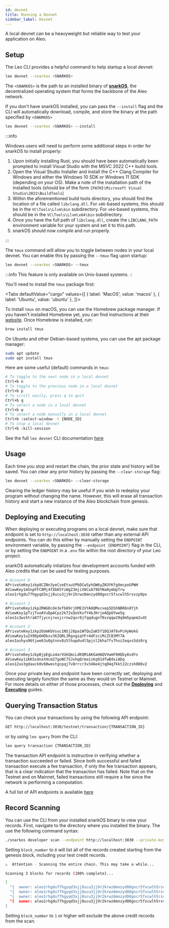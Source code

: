 ```yaml
---
id: devnet 
title: Running a Devnet
sidebar_label: Devnet
---
```


A local devnet can be a heavyweight but reliable way to test your application on Aleo.

## Setup

The Leo CLI provides a helpful command to help startup a local devnet:
```bash
leo devnet --snarkos <SNARKOS>
```
The `<SNARKOS>` is the path to an installed binary of [**snarkOS**](https://github.com/ProvableHQ/snarkOS), the decentralized operating system that forms the backbone of the Aleo network.  

If you don't have snarkOS installed, you can pass the `--install` flag and the CLI will automatically download, compile, and store the binary at the path specified by `<SNARKOS>`
```bash
leo devnet --snarkos <SNARKOS> --install
```
:::info

Windows users will need to perform some additional steps in order for snarkOS to install properly:
1. Upon initially installing Rust, you should have been automatically been prompted to install Visual Studio with the MSVC 2022 C++ build tools. 
2. Open the Visual Studio Installer and install the C++ Clang Compiler for Windows and either the Windows 10 SDK or Windows 11 SDK (depending on your OS). Make a note of the installation path of the installed tools (should be of the form `{PATH}\Microsoft Visual Studio\2022\BuildTools`)
3. Within the aforementioned build tools directory, you should find the location of a file called `libclang.dll`.  For `x86`-based systems, this should be in the `VC\Tools\Llvm\bin` subdirectory.  For `x64`-based systems, this should be in the `VC\Tools\Llvm\x64\bin` subdirectory.
4. Once you have the full path of `libclang.dll`, create the `LIBCLANG_PATH` environment variable for your system and set it to this path.
5. snarkOS should now compile and run properly.

:::




The `tmux` command will allow you to toggle between nodes in your local devnet.  You can enable this by passing the `--tmux` flag upon startup:
```bash
leo devnet --snarkos <SNARKOS> --tmux
```
:::info
This feature is only available on Unix-based systems.
::

You'll need to install the `tmux` package first:

<Tabs defaultValue="cargo"
values={[
  { label: 'MacOS', value: 'macos' },
  { label: 'Ubuntu', value: 'ubuntu' },
]}>
<TabItem value="macos">

To install `tmux` on macOS, you can use the Homebrew package manager. If you haven't installed Homebrew yet, you can find instructions at their [website](https://brew.sh/). Once Homebrew is installed, run:
```bash
brew install tmux
```
</TabItem>
<TabItem value="prebuilt">
On Ubuntu and other Debian-based systems, you can use the apt package manager:

```bash
sudo apt update
sudo apt install tmux
```
</TabItem>
</Tabs>

Here are some useful (default) commands in `tmux`:
```bash
# To toggle to the next node in a local devnet
Ctrl+b n 
# To toggle to the previous node in a local devnet
Ctrl+b p 
# To scroll easily, press q to quit
Ctrl+b q
# To select a node in a local devnet
Ctrl+b w 
# To select a node manually in a local devnet
Ctrl+b :select-window -t {NODE_ID}
# To stop a local devnet
Ctrl+b :kill-session
```

See the full `leo devnet` CLI documentation [here](./../cli/07_devnet.md)



## Usage

Each time you stop and restart the chain, the prior state and history will be saved.  You can clear any prior history by passing the `--clear-storage` flag:
```bash
leo devnet --snarkos <SNARKOS> --clear-storage
```
Clearing the ledger history may be useful if you wish to redeploy your program without changing the name.  However, this will erase all transaction history and start a new instance of the Aleo blockchain from genesis.



## Deploying and Executing

When deploying or executing programs on a local devnet, make sure that endpoint is set to `http://localhost:3030` rather than any external API endpoints.  You can do this either by manually setting the `ENDPOINT` environment variable, by passing the `--endpoint {ENDPOINT}` flag in the CLI, or by setting the `ENDPOINT` in a `.env` file within the root directory of your Leo project.

snarkOS automatically intializes four development accounts funded with Aleo credits that can be used for testing purposes.
```bash
# Account 0
APrivateKey1zkp8CZNn3yeCseEtxuVPbDCwSyhGW6yZKUYKfgXmcpoGPWH
AViewKey1mSnpFFC8Mj4fXbK5YiWgZ3mjiV8CxA79bYNa8ymUpTrw
aleo1rhgdu77hgyqd3xjj8ucu3jj9r2krwz6mnzyd80gncr5fxcwlh5rsvzp9px

# Account 1
APrivateKey1zkp2RWGDcde3efb89rjhME1VYA8QMxcxep5DShNBR6n8Yjh
AViewKey1pTzjTxeAYuDpACpz2k72xQoVXvfY4bJHrjeAQp6Ywe5g
aleo1s3ws5tra87fjycnjrwsjcrnw2qxr8jfqqdugnf0xzqqw29q9m5pqem2u4t

# Account 2
APrivateKey1zkp2GUmKbVsuc1NSj28pa1WTQuZaK5f1DQJAT6vPcHyWokG
AViewKey1u2X98p6HDbsv36ZQRL3RgxgiqYFr4dFzciMiZCB3MY7A
aleo1ashyu96tjwe63u0gtnnv8z5lhapdu4l5pjsl2kha7fv7hvz2eqxs5dz0rg

# Account 3
APrivateKey1zkpBjpEgLo4arVUkQmcLdKQMiAKGaHAQVVwmF8HQby8vdYs
AViewKey1iKKSsdnatHcm27goNC7SJxhqQrma1zkq91dfwBdxiADq
aleo12ux3gdauck0v60westgcpqj7v8rrcr3v346e4jtq04q7kkt22czsh808v2
```
Once your private key and endpoint have been correctly set, deploying and executing largely function the same as they would on Testnet or Mainnet.  For more details on either of those processes, check out the [**Deploying**](./03_deploying.md) and [**Executing**](./04_executing.md) guides.



## Querying Transaction Status

You can check your transactions by using the following API endpoint:

```bash
GET http://localhost:3030/testnet/transaction/{TRANSACTION_ID}
```

or by using `leo query` from the CLI:

```bash
leo query transaction {TRANSACTION_ID}
```

The transaction API endpoint is instructive in verifying whether a transaction succeeded or failed.  Since both successful and failed transaction execute a fee transaction, if only the fee transaction appears, that is a clear indication that the transaction has failed.  Note that on the Testnet and on Mainnet, failed transactions still require a fee since the network is performing a computation.

A full list of API endpoints is available [here](https://developer.aleo.org/apis/public_api)

## Record Scanning

You can use the CLI from your installed snarkOS binary to view your records.  First, navigate to the directory where you installed the binary.  The use the following command syntax:
```bash
./snarkos developer scan --endpoint http://localhost:3030 --private-key {YOUR_PRIVATE_KEY} --start <block_number> --network 1
```

Setting `block_number` to `0` will list all of the records created starting from the genesis block, including your test credit records. 

```bash title="sample output:"
⚠️  Attention - Scanning the entire chain. This may take a while...

Scanning 3 blocks for records (100% complete)...   

[
  "{  owner: aleo1rhgdu77hgyqd3xjj8ucu3jj9r2krwz6mnzyd80gncr5fxcwlh5rsvzp9px.private,  microcredits: 23437500000000u64.private,  _nonce: 3666670146276262240199958044811329632452609778779651964870759629195088099828group.public}",
  "{  owner: aleo1rhgdu77hgyqd3xjj8ucu3jj9r2krwz6mnzyd80gncr5fxcwlh5rsvzp9px.private,  microcredits: 23437500000000u64.private,  _nonce: 4536868268814456227312360347031739423312689137706933033938812386306238998060group.public}",
  "{  owner: aleo1rhgdu77hgyqd3xjj8ucu3jj9r2krwz6mnzyd80gncr5fxcwlh5rsvzp9px.private,  microcredits: 23437500000000u64.private,  _nonce: 205967862164714901379497326815256981526025583494109091059194305832749867953group.public}",
  "{  owner: aleo1rhgdu77hgyqd3xjj8ucu3jj9r2krwz6mnzyd80gncr5fxcwlh5rsvzp9px.private,  microcredits: 23437500000000u64.private,  _nonce: 4424806931746512507605174575961455750579179367541686805196254590136284583805group.public}"
]
```

Setting `block_number` to `1` or higher will exclude the above credit records from the scan.


